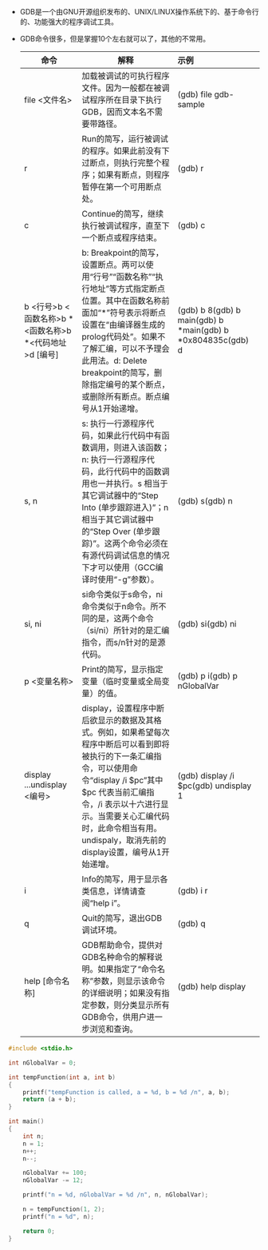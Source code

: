- GDB是一个由GNU开源组织发布的、UNIX/LINUX操作系统下的、基于命令行的、功能强大的程序调试工具。

- GDB命令很多，但是掌握10个左右就可以了，其他的不常用。

  | **命令**                                               | **解释**                                                     | **示例**                                                    |
  | ------------------------------------------------------ | ------------------------------------------------------------ | :---------------------------------------------------------- |
  | file <文件名>                                          | 加载被调试的可执行程序文件。因为一般都在被调试程序所在目录下执行GDB，因而文本名不需要带路径。 | (gdb) file gdb-sample                                       |
  | r                                                      | Run的简写，运行被调试的程序。如果此前没有下过断点，则执行完整个程序；如果有断点，则程序暂停在第一个可用断点处。 | (gdb) r                                                     |
  | c                                                      | Continue的简写，继续执行被调试程序，直至下一个断点或程序结束。 | (gdb) c                                                     |
  | b <行号>b <函数名称>b *<函数名称>b *<代码地址>d [编号] | b: Breakpoint的简写，设置断点。两可以使用“行号”“函数名称”“执行地址”等方式指定断点位置。其中在函数名称前面加“*”符号表示将断点设置在“由编译器生成的prolog代码处”。如果不了解汇编，可以不予理会此用法。d: Delete breakpoint的简写，删除指定编号的某个断点，或删除所有断点。断点编号从1开始递增。 | (gdb) b 8(gdb) b main(gdb) b *main(gdb) b *0x804835c(gdb) d |
  | s, n                                                   | s: 执行一行源程序代码，如果此行代码中有函数调用，则进入该函数；n: 执行一行源程序代码，此行代码中的函数调用也一并执行。s 相当于其它调试器中的“Step Into (单步跟踪进入)”；n 相当于其它调试器中的“Step Over (单步跟踪)”。这两个命令必须在有源代码调试信息的情况下才可以使用（GCC编译时使用“-g”参数）。 | (gdb) s(gdb) n                                              |
  | si, ni                                                 | si命令类似于s命令，ni命令类似于n命令。所不同的是，这两个命令（si/ni）所针对的是汇编指令，而s/n针对的是源代码。 | (gdb) si(gdb) ni                                            |
  | p <变量名称>                                           | Print的简写，显示指定变量（临时变量或全局变量）的值。        | (gdb) p i(gdb) p nGlobalVar                                 |
  | display ...undisplay <编号>                            | display，设置程序中断后欲显示的数据及其格式。例如，如果希望每次程序中断后可以看到即将被执行的下一条汇编指令，可以使用命令“display /i $pc”其中 $pc 代表当前汇编指令，/i 表示以十六进行显示。当需要关心汇编代码时，此命令相当有用。undispaly，取消先前的display设置，编号从1开始递增。 | (gdb) display /i $pc(gdb) undisplay 1                       |
  | i                                                      | Info的简写，用于显示各类信息，详情请查阅“help i”。           | (gdb) i r                                                   |
  | q                                                      | Quit的简写，退出GDB调试环境。                                | (gdb) q                                                     |
  | help [命令名称]                                        | GDB帮助命令，提供对GDB名种命令的解释说明。如果指定了“命令名称”参数，则显示该命令的详细说明；如果没有指定参数，则分类显示所有GDB命令，供用户进一步浏览和查询。 | (gdb) help display                                          |

```c
#include <stdio.h>

int nGlobalVar = 0;

int tempFunction(int a, int b)
{
    printf("tempFunction is called, a = %d, b = %d /n", a, b);
    return (a + b);
}

int main()
{
    int n;
    n = 1;
    n++;
    n--;

    nGlobalVar += 100;
    nGlobalVar -= 12;

    printf("n = %d, nGlobalVar = %d /n", n, nGlobalVar);

    n = tempFunction(1, 2);
    printf("n = %d", n);

    return 0;
}
```

